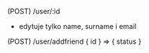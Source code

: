 
(POST) /user/:id
- edytuje tylko name, surname i email


(POST) /user/addfriend
{ id } => { status }